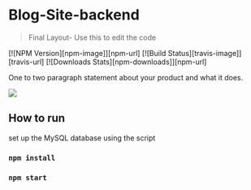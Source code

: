 # Blog-Site-backend
> Final Layout- Use this to edit the code

[![NPM Version][npm-image]][npm-url]
[![Build Status][travis-image]][travis-url]
[![Downloads Stats][npm-downloads]][npm-url]

One to two paragraph statement about your product and what it does.

![](header.png)

## How to run

set up the MySQL database using the script

### `npm install` 
### `npm start` 
